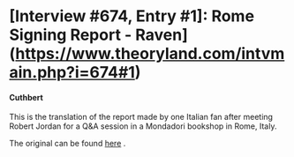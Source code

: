 # [Interview #674, Entry #1]: Rome Signing Report - Raven](https://www.theoryland.com/intvmain.php?i=674#1)

#### Cuthbert

This is the translation of the report made by one Italian fan after meeting Robert Jordan for a Q&A session in a Mondadori bookshop in Rome, Italy.

The original can be found
[here](http://www.labarriera.net/forum/index.php?showtopic=2023&view=findpost&p=51865)
.

